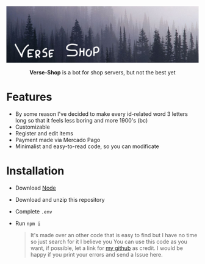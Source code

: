<div align='center'>
  <img src='https://github.com/alaanvv/Image-Database/raw/main/Verse-Shop/banner.png?raw=true'>

  **Verse-Shop** is a bot for shop servers, but not the best yet
</div>

# Features

- By some reason I've decided to make every id-related word 3 letters long
  so that it feels less boring and more 1900's (bc)
- Customizable
- Register and edit items
- Payment made via Mercado Pago
- Minimalist and easy-to-read code, so you can modificate

# Installation

- Download [Node](https://nodejs.org/)
- Download and unzip this repository
- Complete `.env`
- Run `npm i`

  > It's made over an other code that is easy to find but I have no time so just search for it I believe you
  > You can use this code as you want, if possible, let a link for [my github](https://www.github.com/alaanvv) as credit.
  > I would be happy if you print your errors and send a Issue here.
